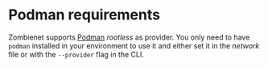 # Podman requirements

Zombienet supports [Podman](https://podman.io/) *rootless* as provider.
You only need to have `podman` installed in your environment to use it and either set it in the *network* file or with the `--provider` flag in the CLI.

